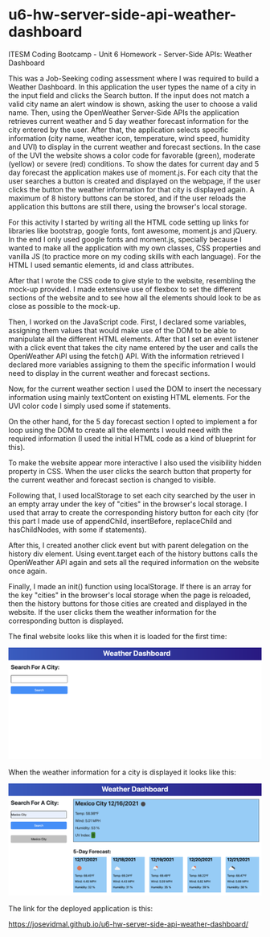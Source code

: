 # u6-hw-server-side-api-weather-dashboard
ITESM Coding Bootcamp - Unit 6 Homework - Server-Side APIs: Weather Dashboard

This was a Job-Seeking coding assessment where I was required to build a Weather Dashboard. In this application the user types the name of a city in the input field and clicks the Search button. If the input does not match a valid city name an alert window is shown, asking the user to choose a valid name. Then, using the OpenWeather Server-Side APIs the application retrieves current weather and 5 day weather forecast information for the city entered by the user. After that, the application selects specific information (city name, weather icon, temperature, wind speed, humidity and UVI) to display in the current weather and forecast sections. In the case of the UVI the website shows a color code for favorable (green), moderate (yellow) or severe (red) conditions. To show the dates for current day and 5 day forecast the application makes use of moment.js. For each city that the user searches a button is created and displayed on the webpage, if the user clicks the button the weather information for that city is displayed again. A maximum of 8 history buttons can be stored, and if the user reloads the application this buttons are still there, using the browser's local storage.

For this activity I started by writing all the HTML code setting up links for libraries like bootstrap, google fonts, font awesome, moment.js and jQuery. In the end I only used google fonts and moment.js, specially because I wanted to make all the application with my own classes, CSS properties and vanilla JS (to practice more on my coding skills with each language). For the HTML I used semantic elements, id and class attributes. 

After that I wrote the CSS code to give style to the website, resembling the mock-up provided. I made extensive use of flexbox to set the different sections of the website and to see how all the elements should look to be as close as possible to the mock-up. 

Then, I worked on the JavaScript code. First, I declared some variables, assigning them values that would make use of the DOM to be able to manipulate all the different HTML elements. After that I set an event listener with a click event that takes the city name entered by the user and calls the OpenWeather API using the fetch() API. With the information retrieved I declared more variables assigning to them the specific information I would need to display in the current weather and forecast sections. 

Now, for the current weather section I used the DOM to insert the necessary information using mainly textContent on existing HTML elements. For the UVI color code I simply used some if statements. 

On the other hand, for the 5 day forecast section I opted to implement a for loop using the DOM to create all the elements I would need with the required information (I used the initial HTML code as a kind of blueprint for this).

To make the website appear more interactive I also used the visibility hidden property in CSS. When the user clicks the search button that property for the current weather and forecast section is changed to visible.

Following that, I used localStorage to set each city searched by the user in an empty array under the key of "cities" in the browser's local storage. I used that array to create the corresponding history button for each city (for this part I made use of appendChild, insertBefore, replaceChild and hasChildNodes, with some if statements). 

After this, I created another click event but with parent delegation on the history div element. Using event.target each of the history buttons calls the OpenWeather API again and sets all the required information on the website once again. 

Finally, I made an init() function using localStorage. If there is an array for the key "cities" in the browser's local storage when the page is reloaded, then the history buttons for those cities are created and displayed in the website. If the user clicks them the weather information for the corresponding button is displayed. 

The final website looks like this when it is loaded for the first time:

![Weather Dashboard](./assets/weather-dashboard-initial-screen.png)

When the weather information for a city is displayed it looks like this:

![Weather Dashboard Displaying Weather Info](./assets/weather-dashboard-displayed-info.png)

The link for the deployed application is this:

https://josevidmal.github.io/u6-hw-server-side-api-weather-dashboard/